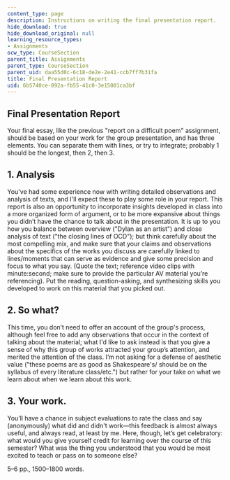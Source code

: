 ```yaml
---
content_type: page
description: Instructions on writing the final presentation report.
hide_download: true
hide_download_original: null
learning_resource_types:
- Assignments
ocw_type: CourseSection
parent_title: Assignments
parent_type: CourseSection
parent_uid: daa55d0c-6c18-de2e-2e41-ccb7ff7b31fa
title: Final Presentation Report
uid: 6b5740ce-092a-fb55-41c0-3e15001ca3bf
---
```


Final Presentation Report
-------------------------

Your final essay, like the previous "report on a difficult poem" assignment, should be based on your work for the group presentation, and has three elements. You can separate them with lines, or try to integrate; probably 1 should be the longest, then 2, then 3.

1\. Analysis
------------

You've had some experience now with writing detailed observations and analysis of texts, and I'll expect these to play some role in your report. This report is also an opportunity to incorporate insights developed in class into a more organized form of argument, or to be more expansive about things you didn’t have the chance to talk about in the presentation. It is up to you how you balance between overview ("Dylan as an artist") and close analysis of text ("the closing lines of OCD"); but think carefully about the most compelling mix, and make sure that your claims and observations about the specifics of the works you discuss are carefully linked to lines/moments that can serve as evidence and give some precision and focus to what you say. (Quote the text; reference video clips with minute:second; make sure to provide the particular AV material you’re referencing). Put the reading, question-asking, and synthesizing skills you developed to work on this material that you picked out.

2\. So what?
------------

This time, you don’t need to offer an account of the group's process, although feel free to add any observations that occur in the context of talking about the material; what I'd like to ask instead is that you give a sense of why this group of works attracted your group’s attention, and merited the attention of the class. I’m not asking for a defense of aesthetic value ("these poems are as good as Shakespeare's/ should be on the syllabus of every literature class/etc.") but rather for your take on what we learn about when we learn about this work.

3\. Your work.
--------------

You’ll have a chance in subject evaluations to rate the class and say (anonymously) what did and didn't work—this feedback is almost always useful, and always read, at least by me. Here, though, let’s get celebratory: what would you give yourself credit for learning over the course of this semester? What was the thing you understood that you would be most excited to teach or pass on to someone else?

5–6 pp., 1500–1800 words.